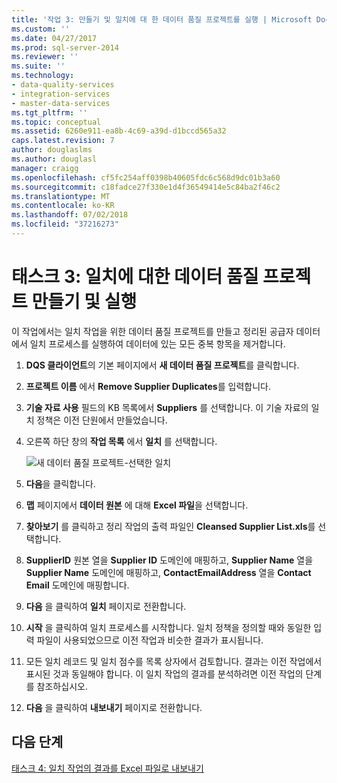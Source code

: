 ```yaml
---
title: '작업 3: 만들기 및 일치에 대 한 데이터 품질 프로젝트를 실행 | Microsoft Docs'
ms.custom: ''
ms.date: 04/27/2017
ms.prod: sql-server-2014
ms.reviewer: ''
ms.suite: ''
ms.technology:
- data-quality-services
- integration-services
- master-data-services
ms.tgt_pltfrm: ''
ms.topic: conceptual
ms.assetid: 6260e911-ea8b-4c69-a39d-d1bccd565a32
caps.latest.revision: 7
author: douglaslms
ms.author: douglasl
manager: craigg
ms.openlocfilehash: cf5fc254aff0398b40605fdc6c568d9dc01b3a60
ms.sourcegitcommit: c18fadce27f330e1d4f36549414e5c84ba2f46c2
ms.translationtype: MT
ms.contentlocale: ko-KR
ms.lasthandoff: 07/02/2018
ms.locfileid: "37216273"
---
```

# <a name="task-3-creating-and-running-a-data-quality-project-for-matching"></a>태스크 3: 일치에 대한 데이터 품질 프로젝트 만들기 및 실행
  이 작업에서는 일치 작업을 위한 데이터 품질 프로젝트를 만들고 정리된 공급자 데이터에서 일치 프로세스를 실행하여 데이터에 있는 모든 중복 항목을 제거합니다.  
  
1.  **DQS 클라이언트**의 기본 페이지에서 **새 데이터 품질 프로젝트**를 클릭합니다.  
  
2.  **프로젝트 이름** 에서 **Remove Supplier Duplicates**를 입력합니다.  
  
3.  **기술 자료 사용** 필드의 KB 목록에서 **Suppliers** 를 선택합니다. 이 기술 자료의 일치 정책은 이전 단원에서 만들었습니다.  
  
4.  오른쪽 하단 창의 **작업 목록** 에서 **일치** 를 선택합니다.  
  
     ![새 데이터 품질 프로젝트-선택한 일치](../../2014/tutorials/media/et-creatingandrunningadqpformatching.jpg "선택한 일치 하는 새 데이터 품질 프로젝트-")  
  
5.  **다음**을 클릭합니다.  
  
6.  **맵** 페이지에서 **데이터 원본** 에 대해 **Excel 파일**을 선택합니다.  
  
7.  **찾아보기** 를 클릭하고 정리 작업의 출력 파일인 **Cleansed Supplier List.xls**를 선택합니다.  
  
8.  **SupplierID** 원본 열을 **Supplier ID** 도메인에 매핑하고, **Supplier Name** 열을 **Supplier Name** 도메인에 매핑하고, **ContactEmailAddress** 열을 **Contact Email** 도메인에 매핑합니다.  
  
9. **다음** 을 클릭하여 **일치** 페이지로 전환합니다.  
  
10. **시작** 을 클릭하여 일치 프로세스를 시작합니다. 일치 정책을 정의할 때와 동일한 입력 파일이 사용되었으므로 이전 작업과 비슷한 결과가 표시됩니다.  
  
11. 모든 일치 레코드 및 일치 점수를 목록 상자에서 검토합니다. 결과는 이전 작업에서 표시된 것과 동일해야 합니다. 이 일치 작업의 결과를 분석하려면 이전 작업의 단계를 참조하십시오.  
  
12. **다음** 을 클릭하여 **내보내기** 페이지로 전환합니다.  
  
## <a name="next-step"></a>다음 단계  
 [태스크 4: 일치 작업의 결과를 Excel 파일로 내보내기](../../2014/tutorials/task-4-exporting-the-results-from-matching-activity-to-an-excel-file.md)  
  
  
